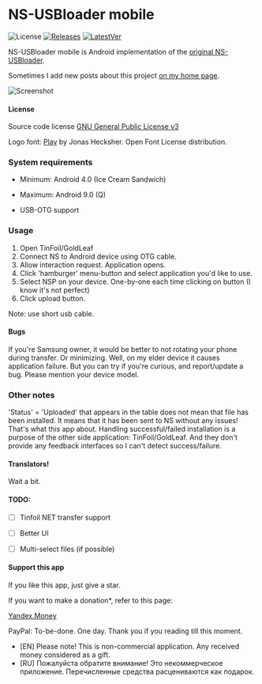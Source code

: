 # NS-USBloader mobile

![License](https://img.shields.io/badge/License-GPLv3-blue.svg) [![Releases](https://img.shields.io/github/downloads/developersu/ns-usbloader-mobile/total.svg)]() [![LatestVer](https://img.shields.io/github/release/developersu/ns-usbloader-mobile.svg)]()

NS-USBloader mobile is Android implementation of the [original NS-USBloader](https://github.com/developersu/ns-usbloader). 

Sometimes I add new posts about this project [on my home page](https://developersu.blogspot.com/search/label/NS-USBloader).

![Screenshot](https://live.staticflickr.com/65535/48244373567_d447630001_o.png)

#### License

Source code license [GNU General Public License v3](https://github.com/developersu/ns-usbloader-mobile/blob/master/LICENSE)

Logo font: [Play](https://fonts.google.com/specimen/Play) by Jonas Hecksher. Open Font License distribution.


### System requirements

* Minimum: Android 4.0 (Ice Cream Sandwich)

* Maximum: Android 9.0 (Q)

* USB-OTG support 

### Usage

1. Open TinFoil/GoldLeaf
2. Connect NS to Android device using OTG cable.
3. Allow interaction request. Application opens.
4. Click 'hamburger' menu-button and select application you'd like to use.
5. Select NSP on your device. One-by-one each time clicking on button (I know it's not perfect)
6. Click upload button.

Note: use short usb cable.

#### Bugs

If you're Samsung owner, it would be better to not rotating your phone during transfer. Or minimizing. Well, on my elder device it causes application failure. But you can try if you're curious, and report/update a bug. Please mention your device model. 

### Other notes

'Status' = 'Uploaded' that appears in the table does not mean that file has been installed. It means that it has been sent to NS without any issues! That's what this app about. 
Handling successful/failed installation is a purpose of the other side application: TinFoil/GoldLeaf. And they don't provide any feedback interfaces so I can't detect success/failure. 

#### Translators!

Wait a bit.

#### TODO:

- [ ] Tinfoil NET transfer support
- [ ] Better UI
- [ ] Multi-select files (if possible)


#### Support this app

If you like this app, just give a star. 

If you want to make a donation*, refer to this page:

[Yandex.Money](https://money.yandex.ru/to/410014301951665)

PayPal: To-be-done. One day. Thank you if you reading till this moment.

* [EN] Please note! This is non-commercial application. Any received money considered as a gift.
* [RU] Пожалуйста обратите внимание! Это некоммерческое приложение. Перечисленные средства расцениваются как подарок.